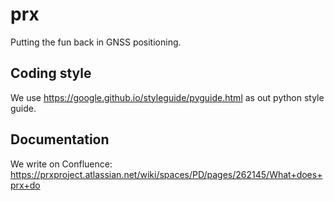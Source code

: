 # prx

Putting the fun back in GNSS positioning.

## Coding style
We use https://google.github.io/styleguide/pyguide.html as out python style guide.

## Documentation

We write on Confluence:
https://prxproject.atlassian.net/wiki/spaces/PD/pages/262145/What+does+prx+do
